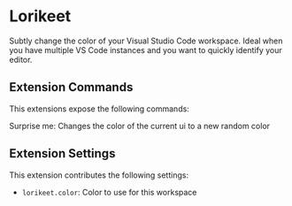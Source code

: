 # Lorikeet

Subtly change the color of your Visual Studio Code workspace. Ideal when you
have multiple VS Code instances and you want to quickly identify your editor.

## Extension Commands

This extensions expose the following commands:

Surprise me: Changes the color of the current ui to a new random color

## Extension Settings

This extension contributes the following settings:

-   `lorikeet.color`: Color to use for this workspace
